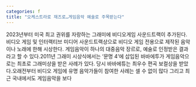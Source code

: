```yaml
---
categories: f
title: "오케스트라로 재즈로…게임음악 예술로 주목받는다"
---
```

2023년부터 미국 최고 권위를 자랑하는 그래미에 비디오게임 사운드트랙이 추가된다.비디오 게임 및 인터랙티브 미디어 사운드트랙상으로 비디오 게임 전용으로 제작된 음악이나 노래에 한해 시상한다. 게임음악이 하나의 대중음악 장르로, 예술로 인정받은 결과라고 할 수 있다.2011년 그래미 시상식에서는 ‘문명 4’에 삽입된 바바에투가 게임음악으로는 최초로 그래미상을 받은 사례가 있다. 당시 바바에튜는 최우수 편곡 보컬상을 받았다.오래전부터 비디오 게임에 유명 음악가들이 참여한 사례는 셀 수 없이 많다 그리고 최근 국내에서도 게임음악을 보다